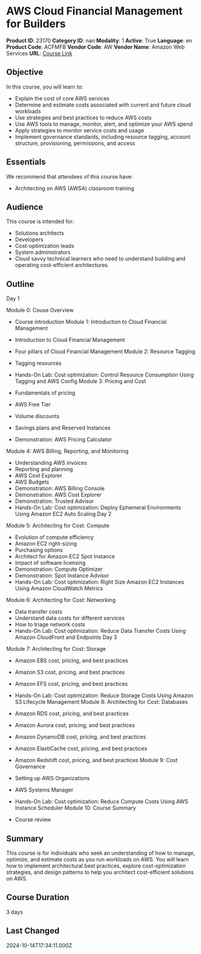 # AWS Cloud Financial Management for Builders

**Product ID**: 23170
**Category ID**: nan
**Modality**: 1
**Active**: True
**Language**: en
**Product Code**: ACFMFB
**Vendor Code**: AW
**Vendor Name**: Amazon Web Services
**URL**: [Course Link](https://www.fastlaneus.com/course/amazon-acfmfb)

## Objective
In this course, you will learn to:



- Explain the cost of core AWS services
- Determine and estimate costs associated with current and future cloud workloads
- Use strategies and best practices to reduce AWS costs
- Use AWS tools to manage, monitor, alert, and optimize your AWS spend
- Apply strategies to monitor service costs and usage
- Implement governance standards, including resource tagging, account structure, provisioning, permissions, and access

## Essentials
We recommend that attendees of this course have:



- Architecting on AWS (AWSA) classroom training

## Audience
This course is intended for:



- Solutions architects
- Developers
- Cost-optimization leads
- System administrators
- Cloud savvy technical learners who need to understand building and operating cost-efficient architectures.

## Outline
Day 1

Module 0: Couse Overview


- Course introduction
Module 1: Introduction to Cloud Financial Management


- Introduction to Cloud Financial Management
- Four pillars of Cloud Financial Management
Module 2: Resource Tagging


- Tagging resources
- Hands-On Lab: Cost optimization: Control Resource Consumption Using Tagging and AWS Config
Module 3: Pricing and Cost


- Fundamentals of pricing
- AWS Free Tier
- Volume discounts
- Savings plans and Reserved Instances
- Demonstration: AWS Pricing Calculator

Module 4: AWS Billing, Reporting, and Monitoring


- Understanding AWS invoices
- Reporting and planning
- AWS Cost Explorer
- AWS Budgets
- Demonstration: AWS Billing Console
- Demonstration: AWS Cost Explorer
- Demonstration: Trusted Advisor
- Hands-On Lab: Cost optimization: Deploy Ephemeral Environments Using Amazon EC2 Auto Scaling
Day 2

Module 5: Architecting for Cost: Compute


- Evolution of compute efficiency
- Amazon EC2 right-sizing
- Purchasing options
- Architect for Amazon EC2 Spot Instance
- Impact of software licensing
- Demonstration: Compute Optimizer
- Demonstration: Spot Instance Advisor
- Hands-On Lab: Cost optimization: Right Size Amazon EC2 Instances Using Amazon CloudWatch Metrics

Module 6: Architecting for Cost: Networking


- Data transfer costs
- Understand data costs for different services
- How to triage network costs
- Hands-On Lab: Cost optimization: Reduce Data Transfer Costs Using Amazon CloudFront and Endpoints
Day 3

Module 7: Architecting for Cost: Storage


- Amazon EBS cost, pricing, and best practices
- Amazon S3 cost, pricing, and best practices
- Amazon EFS cost, pricing, and best practices
- Hands-On Lab: Cost optimization: Reduce Storage Costs Using Amazon S3 Lifecycle Management
Module 8: Architecting for Cost: Databases


- Amazon RDS cost, pricing, and best practices
- Amazon Aurora cost, pricing, and best practices
- Amazon DynamoDB cost, pricing, and best practices
- Amazon ElastiCache cost, pricing, and best practices
- Amazon Redshift cost, pricing, and best practices
Module 9: Cost Governance


- Setting up AWS Organizations
- AWS Systems Manager
- Hands-On Lab: Cost optimization: Reduce Compute Costs Using AWS Instance Scheduler
Module 10: Course Summary


- Course review

## Summary
This course is for individuals who seek an understanding of how to manage, optimize, and estimate costs as you run workloads on AWS. You will learn how to implement architectural best practices, explore cost-optimization strategies, and design patterns to help you architect cost-efficient solutions on AWS.

## Course Duration
3 days

## Last Changed
2024-10-14T17:34:11.000Z
